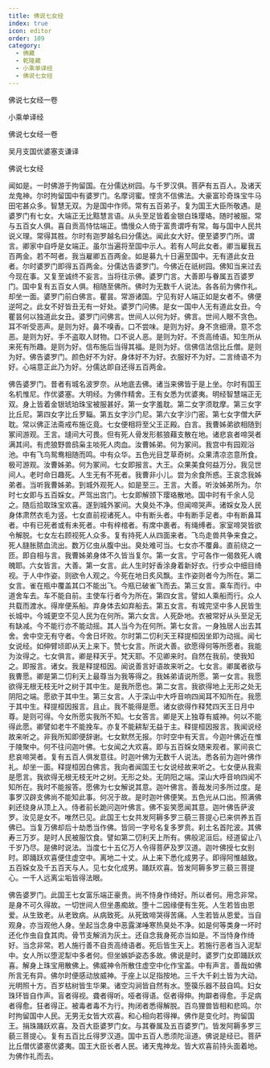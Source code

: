 ```yaml
---
title: 佛说七女经
index: true
icon: editor
order: 109
category:
  - 佛藏
  - 乾隆藏
  - 小乘单译经
  - 佛说七女经
---
```


佛说七女经一卷  

小乘单译经  

佛说七女经一卷  

吴月支国优婆塞支谦译  

佛说七女经  

闻如是。一时佛游于拘留国。在分儒达树园。与千罗汉俱。菩萨有五百人。及诸天龙鬼神。尔时拘留国中有婆罗门。名摩诃蜜。悭贪不信佛法。大豪富珍奇珠宝牛马田宅甚众多。智慧无双。为是国中作师。常有五百弟子。复为国王大臣所敬遇。是婆罗门有七女。大端正无比黠慧言语。从头至足皆着金银白珠璎珞。随时被服。常与五百女人俱。喜自贡高恃怙端正。憍慢众人倚于富贵谓呼有常。每与国中人民共说义理。常得其胜。尔时有迦罗越名曰分儒达。闻此女大好。便至婆罗门所。谓言。卿家中自呼是女端正。虽尔当遍将至国中示人。若有人呵此女者。卿当雇我五百两金。若不呵者。我当雇卿五百两金。如是募九十日遍至国中。无有道此女丑者。尔时婆罗门即得五百两金。分儒达告婆罗门。今佛近在祇树园。佛知当来过去今现在事。又复至诚终不妄言。当将往示佛。婆罗门言。大善即与眷属五百婆罗门。国中复有五百女人俱。相随至佛所。佛时为无数千人说法。各各前为佛作礼。却坐一面。婆罗门前白佛言。瞿昙。常游诸国。宁见有好人端正如是女者不。佛便逆呵之。此女不好皆丑无有一好处。婆罗门问佛。是女一国中人无有道此女丑。今瞿昙何以独道此女丑。婆罗门问佛言。世间人以何为好。佛言。世间人眼不贪色。耳不听受恶声。是则为好。鼻不嗅香。口不尝味。是则为好。身不贪细滑。意不念恶。是则为好。手不盗取人财物。口不说人恶。是则为好。不贡高绮语。知生所从来死有所趣。是则为好。信布施后当得其福。是则为好。信佛信法信比丘僧。是则为好。佛告婆罗门。颜色好不为好。身体好不为好。衣服好不为好。二言绮语不为好。心端意正此乃为好。分儒达即自还得五百两金。  

佛告婆罗门。昔者有城名波罗奈。从地底去佛。诸当来佛皆于是上坐。尔时有国王名机惟尼。作优婆塞。大明经。为佛作精舍。王有女悉为优婆夷。明经智慧端正无双。身上皆着金银琥珀珠宝被服甚好。第一女字羞耽。第二女字须耽摩。第三女字比丘尼。第四女字比丘罗辎。第五女字沙门尼。第六女字沙门密。第七女字僧大萨耽。常以佛正法斋戒布施讫竟。七女便相将至父王正殿。白言。我曹姊弟欲相随到冢间游观。王言。塳间大可畏。但有死人骨发形骸狼藉支散在地。诸悲哀者啼哭者满其间。有虎狼野兽鸱枭主啖死人肉血。汝曹姊弟。何为冢间。我宫中有园观浴池。中有飞鸟鸳鸯相随而鸣。中有众华。五色光目芝草奇树。众果清凉恣意所食。极可游观。汝曹姊弟。何为冢间。七女即报言。大王。众果美食何益万分。我见世间人。老时命日趣死。人生无有不死者。我曹非小儿。尝为余食所惑。王哀念我姊弟者。当听我曹姊弟。到城外观死人。如是至三。王言。大善。听汝姊弟所为。尔时七女即与五百婇女。严驾出宫门。七女即解颈下璎珞散地。国中时有千余人见之。随后拾取珠宝欢喜。遂到城外冢间。大臭处不净。但闻啼哭声。诸婇女及人民身体肃然衣毛为竖。七女直前视诸死人。中有断头者。中有断手足者。中有断鼻耳者。中有已死者或有未死者。中有梓棺者。有席中裹者。有绳缚者。家室啼哭皆欲令解脱。七女左右顾视死人众多。复有持死人从四面来者。飞鸟走兽共争来食之。死人膖胀脓血流出。数万亿虫从腹中出。臭处难可当。七女亦不覆鼻。直前绕之一匝。即自相与言。我曹姊弟身体不久皆当复尔。第一女言。宁可各作一偈救死人魂魄耶。六女皆言。大善。第一女言。此人生时好香涂身着新好衣。行步众中细目绮视。于人中作姿。则欲令人观之。今死在地日炙风飘。主作姿则者今为所在。第二女言。雀在瓶中覆盖其口不能出飞。今瓶已破雀飞而去。第三女言。乘车而行。中道舍车去。车不能自前。主使车行者今为所在。第四女言。譬如人乘船而行。众人共载而渡水。得岸便系船。弃身体去如弃船去。第五女言。有城完坚中多人民皆生长城中。今城更空不见人民为在何所。第六女言。人死卧地。衣被常好从头至足无有缺减。今不能行亦不能动摇。其人当今为在何所。第七女言。一身独居人出去其舍。舍中空无有守者。今舍日坏败。尔时第二忉利天王释提桓因坐即为动摇。闻七女说经。如伸臂顷即从天上来下。赞七女言。所说大善。欲愿得何等所愿者。我能为汝得之。七女俱言。卿是释天乎。梵天耶。不见卿来时。自然在我前。使我知之。即报言。诸女。我是释提桓因。闻说善言好语故来听之。七女言。卿属者欲与我曹愿。卿是第二忉利天上最尊当为我等得之。我姊弟请说所愿。第一女言。我愿欲得无根无枝无叶之树于其中生。是我所愿也。第二女言。我欲得地上无形之处无阴阳之端。愿欲于其中生。第三女言。人于深山中大呼音响四闻耳不知所在。我愿于其中生。释提桓因报言。且止。我不能得是愿。诸女欲得作释梵四天王日月中尊。是则可得。今女所愿实我所不知。七女答言。卿是天上独尊有威神。何以不能得此愿。卿譬如老牛不能挽车。亦复不能耕犁无益于主。释提桓因报言。我闻说经故来听之。非我所知即便辞谢。七女默然无报。尔时空中有天言。今迦叶佛近在惟于陵聚中。何不往问迦叶佛。七女闻之大欢喜。即与五百婇女随来观者。冢间丧亡悲哀啼哭者。复有五百人俱发意往。时迦叶佛为无数千人说法。悉各前为迦叶佛作礼。却坐一面。释提桓因白佛言。我向者闻国王七女说经故来听之。七女便从我索是愿言。我欲得无根无枝无叶之树。无形之处。无阴阳之端。深山大呼音响四闻不知所在。我时不能报答。愿佛为七女解说其意。迦叶佛言。善哉发问多所过度。是事罗汉辟支佛尚不能知此事。何况于故。是时迦叶佛便笑。五色光从口出。照满佛刹还绕身从顶上入。侍者前长跪问迦叶佛言。佛不妄笑愿闻其意。迦叶佛告萨波罗。汝见是女不。唯然已见。此国王七女共发阿耨多罗三藐三菩提心已来供养五百佛已。当复万佛却后十劫悉当作佛。皆同一字号名复多罗贲。刹土名首陀波。其佛寿三万岁。是时人民被服饮食。譬如第二忉利天上所有。佛般泥洹后。经道留止八千岁乃尽。是佛时说法。当度七十五亿万人令得菩萨及罗汉道。迦叶佛授七女别时。即踊跃欢喜便住虚空中。离地二十丈。从上来下悉化成男子。即得阿惟越致。五百婇女及千五百天与人。见七女化成男。踊跃欢喜。皆发阿耨多罗三藐三菩提心。一千人远离尘垢皆得法眼。  

佛告婆罗门。此国王七女富乐端正豪贵。尚不恃身作绮好。所以者何。用念非常。是身不可久得故。一切世间人但坐愚痴故。堕十二因缘便有生死。人生若皆由恩爱。从生致老。从老致病。从病致死。从死致啼哭得苦痛。人生若皆从恩爱。当自观身。亦当观他人身。坐起当念身中恶露涕唾寒热臭处不净。如是何等类身一坏时还化作虫自食其肉。骨节支解消为灰土。还自念我身死亦当如是。不当恃身作绮好。当念非常。若人施行善不自贡高绮语者。死后皆生天上。若施行恶者当入泥犁中。女人所以堕泥犁中多者何。但坐嫉妒姿态多故。佛说是时。婆罗门女即踊跃欢喜。解身上珠宝用散佛上。佛威神令所散住虚空中化作宝盖。中有声言。善哉如佛所言无有异。佛尔时便感动放威神。于座上以足指按地。三千大千刹土皆为大动。光明照十方。百岁枯树皆生华果。诸空沟涧皆自然有水。箜篌乐器不鼓自鸣。妇女珠环皆自作声。盲者得视。聋者得听。哑者得语。伛者得伸。拘躃者得愈。手足病者得愈。狂者得正。被毒者毒不为行。拘闭者悉得解脱。百鸟狸兽皆相和悲鸣。尔时拘留国中人民。无男无女皆大欢喜。和心相向若得禅。佛作是变化时。拘留国王。捐珠踊跃欢喜。及百大臣婆罗门女。与其眷属及五百婆罗门。皆发阿耨多罗三藐三菩提心。复有五百比丘得罗汉道。国中五百人悉须陀洹道。佛说是经已。菩萨比丘僧优婆塞优婆夷。国王大臣长者人民。诸天鬼神龙。皆大欢喜前持头面着地。为佛作礼而去。  
